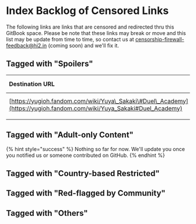 # Index Backlog of Censored Links

The following links are links that are censored and redirected thru this GitBook space. Please be note that these links may break or move and this list may be update from time to time, so contact us at censorship-firewall-feedback@hi2.in \(coming soon\) and we'll fix it.

## Tagged with "Spoilers"

| Destination URL | Censorship ID | Date Added |
| :--- | :--- | :--- |
| [https://yugioh.fandom.com/wiki/Yuya\_Sakaki\#Duel\_Academy](https://yugioh.fandom.com/wiki/Yuya_Sakaki#Duel_Academy) | [ymfuubvjhutws8pa45pzcm3fgdyc83ddkbv3yfemdjp88hkv9f](ymfuubvjhutws8pa45pzcm3fgdyc83ddkbv3yfemdjp88hkv9f.md) | [07-13-](ymfuubvjhutws8pa45pzcm3fgdyc83ddkbv3yfemdjp88hkv9f.md)2019 |
|  |  |  |

## Tagged with "Adult-only Content"

{% hint style="success" %}
Nothing so far for now. We'll update you once you notified us or someone contributed on GitHub.
{% endhint %}

## Tagged with "Country-based Restricted"

## Tagged with "Red-flagged by Community"

## Tagged with "Others"

